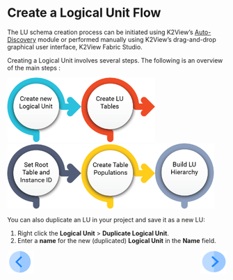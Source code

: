 # Create a Logical Unit Flow 

The LU schema creation process can be initiated using K2View’s [Auto-Discovery](/articles/03_logical_units/06_auto_discovery_wizard.md)  module or performed manually using K2View’s drag-and-drop graphical user interface, K2View Fabric Studio. 

Creating a Logical Unit involves several steps. The following is an overview of the main steps :


[<img src="/articles/03_logical_units/images/Asset%2017ma.png" alt="drawing" width="170pxl"/>](/articles/03_logical_units/05_create_a_new_LU_object.md)[<img src="/articles/03_logical_units/images/Asset%2016ma.png" alt="drawing" width="170pxl"/>](/articles/06_LU_tables/02_create_an_LU_table.md)[<img src="/articles/03_logical_units/images/Asset%2015ma.png" alt="drawing" width="170pxl"/>](/articles/03_logical_units/08_define_root_table_and_instance_ID_LU_schema.md)[<img src="/articles/03_logical_units/images/Asset%2014ma.png" alt="drawing" width="170pxl"/>](/articles/07_table_population/03_creating_a_new_table_population.md)[<img src="/articles/03_logical_units/images/Asset%2013ma.png" alt="drawing" width="135pxl"/>](/articles/03_logical_units/12_LU_hierarchy_and_linking_table_population.md)

You can also duplicate an LU in your project and save it as a new LU:
1. Right click the **Logical Unit** > **Duplicate Logical Unit**.
1. Enter a **name** for the new (duplicated) **Logical Unit** in the **Name** field.  

[![Previous](/articles/images/Previous.png)](/articles/03_logical_units/01_LU_overview.md)[<img align="right" width="60" height="54" src="/articles/images/Next.png">](/articles/03_logical_units/03_LU_schema_window.md)
